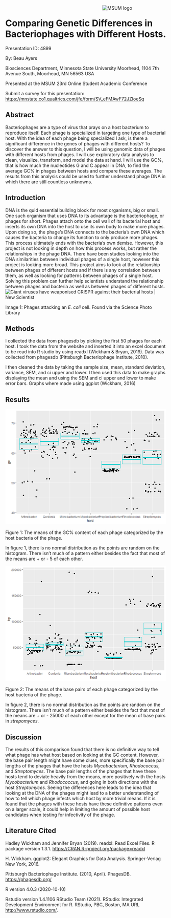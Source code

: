 
<img src="https://www2.mnstate.edu/uploadedImages/Content/Marketing/logos/MSUM_Signature_Vert_Color.jpg" alt="MSUM logo" width="200" style="float:right"/>

# Comparing Genetic Differences in Bacteriophages with Different Hosts.

Presentation ID: 4899

By: Beau Ayers

Biosciences Department, Minnesota State University Moorhead, 1104 7th
Avenue South, Moorhead, MN 56563 USA

Presented at the MSUM 23rd Online Student Academic Conference

Submit a survey for this presentation:
<https://mnstate.co1.qualtrics.com/jfe/form/SV_eFMAwF72JZIoeSq>

## Abstract

Bacteriophages are a type of virus that prays on a host bacterium to
reproduce itself. Each phage is specialized in targeting one type of
bacterial host. With the idea of each phage being specialized I ask, is
there a significant difference in the genes of phages with different
hosts? To discover the answer to this question, I will be using genomic
data of phages with different hosts from phages. I will use exploratory
data analysis to clean, visualize, transform, and model the data at
hand. I will use the GC%, that is how much the nucleotides G and C
appear in DNA, to find the average GC% in phages between hosts and
compare these averages. The results from this analysis could be used to
further understand phage DNA in which there are still countless
unknowns.

## Introduction

DNA is the quid essential building block for most organisms, big or
small. One such organism that uses DNA to its advantage is the
bacteriophage, or phages for short. Phages attach onto the cell wall of
its bacterial host and inserts its own DNA into the host to use its own
body to make more phages. Upon doing so, the phage’s DNA connects to the
bacteria’s own DNA which causes the bacteria to change its function to
only produce more phages. This process ultimately ends with the
bacteria’s own demise. However, this project is not looking in depth on
how this process works, but rather the relationships in the phage DNA.
There have been studies looking into the DNA similarities between
individual phages of a single host, however this project is looking more
broad. This project aims to look at the relationship between phages of
different hosts and if there is any correlation between them, as well as
looking for patterns between phages of a single host. Solving this
problem can further help scientists understand the relationship between
phages and bacteria as well as between phages of different hosts.
![Giant viruses have weaponised CRISPR against their bacterial hosts \|
New
Scientist](https://images.newscientist.com/wp-content/uploads/2019/03/29114749/m0900070-coloured_tem_of_t-bacteriophages_attacking_e.coli-spl.jpg)

Image 1: Phages attacking an *E. coli* cell. Found via the Science Photo
Library

## Methods

I collected the data from phagesdb by picking the first 50 phages for
each host. I took the data from the website and inserted it into an
excel document to be read into R studio by using readxl (Wickham &
Bryan, 2019). Data was collected from phagesdb (Pittsburgh Bacteriophage
Institute, 2010).

I then cleaned the data by taking the sample size, mean, standard
deviation, variance, SEM, and ci upper and lower. I then used this data
to make graphs displaying the mean and using the SEM and ci upper and
lower to make error bars. Graphs where made using ggplot (Wickham, 2016)

## Results

![](README_files/figure-gfm/unnamed-chunk-4-1.png)<!-- -->

Figure 1: The means of the GC% content of each phage categorized by the
host bacteria of the phage.

In figure 1, there is no normal distribution as the points are random on
the histogram. There isn’t much of a pattern either besides the fact
that most of the means are + or - 5 of each other.

![](README_files/figure-gfm/unnamed-chunk-5-1.png)<!-- -->

Figure 2: The means of the base pairs of each phage categorized by the
host bacteria of the phage.

In figure 2, there is no normal distribution as the points are random on
the histogram. There isn’t much of a pattern either besides the fact
that most of the means are + or - 25000 of each other except for the
mean of base pairs in *strepomyces*.

## Discussion

The results of this comparison found that there is no definitive way to
tell what phage has what host based on looking at the GC content.
However, the base pair length might have some clues, more specifically
the base pair lengths of the phages that have the hosts *Mycobacterium,
Rhodococcus,* and *Streptomyces*. The base pair lengths of the phages
that have these hosts tend to deviate heavily from the means, more
positively with the hosts *Mycobacterium* and *Rhodococcus,* and going
in both directions with the host *Streptomyces.* Seeing the differences
here leads to the idea that looking at the DNA of the phages might lead
to a better understanding of how to tell which phage infects which host
by more trivial means. If it is found that the phages with these hosts
have these definitive patterns even on a larger scale, it could help in
limiting the amount of possible host candidates when testing for
infectivity of the phage.

## Literature Cited

Hadley Wickham and Jennifer Bryan (2019). readxl: Read Excel Files. R
package version 1.3.1. <https://CRAN.R-project.org/package=readxl>

H. Wickham. ggplot2: Elegant Graphics for Data Analysis. Springer-Verlag
New York, 2016.

Pittsburgh Bacteriophage Institute. (2010, April). PhagesDB.
<https://phagesdb.org/>

R version 4.0.3 (2020-10-10)

Rstudio version 1.4.1106 RStudio Team (2021). RStudio: Integrated
Development Environment for R. RStudio, PBC, Boston, MA URL
<http://www.rstudio.com/>.
